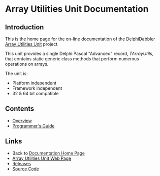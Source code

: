 # Array Utilities Unit Documentation

## Introduction

This is the home page for the on-line documentation of the [DelphiDabbler Array Utilities Unit](https://delphidabbler.com/software/arrayutils) project.

This unit provides a single Delphi Pascal "Advanced" record, _TArrayUtils_, that contains static generic class methods that perform numerous operations on arrays.

The unit is:

* Platform independent
* Framework independent
* 32 & 64 bit compatible

## Contents

* [Overview](./0/Overview.md)
* [Programmer's Guide](./0/API.md)

## Links

* Back to [Documentation Home Page](../index.md)
* [Array Utilities Unit Web Page](https://delphidabbler.com/software/arraayutils)
* [Releases](https://github.com/ddablib/arrayutils/releases)
* [Source Code](https://github.com/ddablib/arrayutils)
